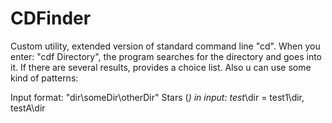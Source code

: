 # CDFinder
Custom utility, extended version of standard command line "cd". 
When you enter: "cdf Directory", the program searches for the directory and goes into it.
 If there are several results, provides a choice list.
 Also u can use some kind of patterns:
 
Input format:	"dir\someDir\otherDir"
Stars (*) in input: test*\dir = test1\dir, testA\dir
